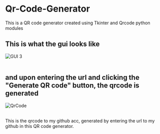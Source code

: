 # Qr-Code-Generator
This is a QR code generator created using Tkinter and Qrcode python modules

## This is what the gui looks like 

![GUI 3](https://github.com/BhanujISNOTACODER/Qr-Code-Generator/assets/122614303/d18d42f8-bea3-47cd-a301-596e04034879)
<br><br>
## and upon entering the url and clicking the "Generate QR code" button, the qrcode is generated
![QrCode](https://github.com/BhanujISNOTACODER/Qr-Code-Generator/assets/122614303/f0536ed0-da83-4084-aeef-6a14604a5e84)
<br><br>

This is the qrcode to my github acc, generated by entering the url to my github in this QR code generator.

